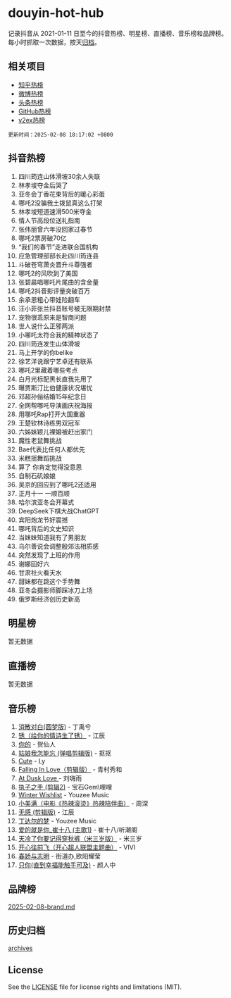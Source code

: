 # douyin-hot-hub

记录抖音从 2021-01-11 日至今的抖音热榜、明星榜、直播榜、音乐榜和品牌榜。每小时抓取一次数据，按天[归档](archives)。

## 相关项目

- [知乎热榜](https://github.com/lonnyzhang423/zhihu-hot-hub)
- [微博热榜](https://github.com/lonnyzhang423/weibo-hot-hub)
- [头条热榜](https://github.com/lonnyzhang423/toutiao-hot-hub)
- [GitHub热榜](https://github.com/lonnyzhang423/github-hot-hub)
- [v2ex热榜](https://github.com/lonnyzhang423/v2ex-hot-hub)


`更新时间：2025-02-08 18:17:02 +0800`

## 抖音热榜

1. 四川筠连山体滑坡30余人失联
1. 林孝埈夺金后哭了
1. 亚冬会丁香花束背后的暖心彩蛋
1. 哪吒2没骗我土拨鼠真这么打架
1. 林孝埈短道速滑500米夺金
1. 情人节高段位送礼指南
1. 张伟丽曾六年没回家过春节
1. 哪吒2票房破70亿
1. “我们的春节”走进联合国机构
1. 应急管理部部长赴四川筠连县
1. 斗破苍穹萧炎晋升斗尊强者
1. 哪吒2的风吹到了美国
1. 张碧晨唱哪吒片尾曲的含金量
1. 哪吒2抖音影评量突破百万
1. 余承恩粗心带娃险翻车
1. 汪小菲张兰抖音账号被无限期封禁
1. 宠物很乖原来是智商问题
1. 世人说什么正邪两派
1. 小哪吒太符合我的精神状态了
1. 四川筠连发生山体滑坡
1. 马上开学的你belike
1. 徐艺洋说跟宁艺卓还有联系
1. 哪吒2里藏着哪些考点
1. 白月光标配黑长直我先用了
1. 曝贾斯汀比伯健康状况堪忧
1. 邓超孙俪结婚15年纪念日
1. 全网帮哪吒导演画庆祝海报
1. 用哪吒Rap打开大国重器
1. 王楚钦林诗栋男双冠军
1. 六姊妹颖儿裸婚被赶出家门
1. 魔性老鼠舞挑战
1. Bae代表比任何人都优先
1. 米糕摇舞蹈挑战
1. 算了 你肯定觉得没意思
1. 自制石矶娘娘
1. 吴京的回应到了哪吒2还适用
1. 正月十一 一顺百顺
1. 哈尔滨亚冬会开幕式
1. DeepSeek下棋大战ChatGPT
1. 宾阳炮龙节好震撼
1. 哪吒背后的文史知识
1. 当妹妹知道我有了男朋友
1. 乌尔善说会调整殷郊法相质感
1. 突然发现了上班的作用
1. 谢娜回好六
1. 甘肃社火看天水
1. 甜妹都在跳这个手势舞
1. 亚冬会摄影师脚踩冰刀上场
1. 俄罗斯经济创历史新高

## 明星榜

暂无数据

## 直播榜

暂无数据

## 音乐榜

1. [消散对白(圆梦版)](https://sf5-hl-cdn-tos.douyinstatic.com/obj/tos-cn-ve-2774/og4jB5I5IizzoZVAAAzWgBMAsMDWoArfwBOiFs) - 丁禹兮
1. [锈（给你的情诗生了锈）](https://sf5-hl-cdn-tos.douyinstatic.com/obj/tos-cn-ve-2774/o8a1PBtVqIYbPEGK6e5A4egedVMdm3fCIz6bbE) - 江辰
1. [你的](https://sf5-hl-cdn-tos.douyinstatic.com/obj/tos-cn-ve-2774/oYuIeKf42jB7sEV6B2upMdpYAgfrQWj0FeRegh) - 贺仙人
1. [姑娘我怎能忘 (弹唱剪辑版)](https://sf3-cdn-tos.douyinstatic.com/obj/tos-cn-ve-2774/okamwrBGEMz6illuEofAsMV4yzF5tVWbBiA5AI) - 抠抠
1. [Cute](https://sf5-hl-cdn-tos.douyinstatic.com/obj/tos-cn-ve-2774/o4IbIzHWKAAB4wsS5qMBRiiAlEBGTpQRNfFvuo) - Ly
1. [Falling In Love（剪辑版）](https://sf5-hl-cdn-tos.douyinstatic.com/obj/tos-cn-ve-2774/o8ajpA8zzgBPahbBIO8AcKGBLJezFCRd1wfP9f) - 青村秀和
1. [ At Dusk  Love ](https://sf5-hl-cdn-tos.douyinstatic.com/obj/tos-cn-ve-2774/o8CrpCf5CaYgI4ZrtQgMQAFEfuGqNnRSDQAPBc) - 刘嗨雨
1. [执子之手 (剪辑2)](https://sf5-hl-cdn-tos.douyinstatic.com/obj/tos-cn-ve-2774/oUoZLQjCc31XzqsBnBQUNgeKtYPBcgbFDwtfcu) - 宝石Gem\哩哩
1. [Winter Wishlist](https://sf5-hl-cdn-tos.douyinstatic.com/obj/tos-cn-ve-2774/oIIgUOeamCFCVAzxN6MFRLIBlLGpUqQxeeHrLE) - Youzee Music
1. [小美满（电影《热辣滚烫》热辣陪伴曲）](https://sf5-hl-cdn-tos.douyinstatic.com/obj/tos-cn-ve-2774/o0GAn2lSgfZIDUgtevCGDQYnFg4CwnrBaxbTZL) - 周深
1. [无感 (剪辑版)](https://sf5-hl-cdn-tos.douyinstatic.com/obj/tos-cn-ve-2774/o0eIsUzJBDlQaQFC5OFlgbMEZC1TFYBftOBn6p) - 江辰
1. [丁达尔的梦](https://sf5-hl-cdn-tos.douyinstatic.com/obj/tos-cn-ve-2774/oMU3WirUZBVQkAC9ccG5P2IQirziZM2RTInUY) - Youzee Music
1. [爱的就是你_崔十八 (主歌1)](https://sf5-hl-cdn-tos.douyinstatic.com/obj/tos-cn-ve-2774/oI5BO5DhFZ6UTcNCnZaOCBLtZ7WIMQGfgnXf5E) - 崔十八/听潮阁
1. [天冷了你要记得穿秋裤（米三岁版）](https://sf5-hl-cdn-tos.douyinstatic.com/obj/tos-cn-ve-2774/oQlIwVIDWiZ6BQilAorS7MA0AgCkQDvcZAdm1) - 米三岁
1. [开心往前飞（开心超人联盟主题曲）](https://sf5-hl-cdn-tos.douyinstatic.com/obj/tos-cn-ve-2774/9d8fb7c82cf1421fb93a9fe925275e0a) - VIVI
1. [春娇与志明](https://sf5-hl-cdn-tos.douyinstatic.com/obj/tos-cn-ve-2774/e530d8fceb7044b39707d7f9ff54add1) - 街道办,欧阳耀莹
1. [只你(直到幸福能触手可及)](https://sf5-hl-cdn-tos.douyinstatic.com/obj/tos-cn-ve-2774/o0lBkRDzFTeaVSUz3ZZSCBVtZ5DIMQGfgmEAuE) - 颜人中

## 品牌榜

[2025-02-08-brand.md](archives/2025-02-08-brand.md)

## 历史归档

[archives](archives)

## License

See the [LICENSE](LICENSE) file for license rights and limitations (MIT).
